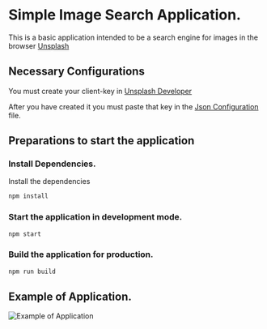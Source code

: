 # Simple Image Search Application.
This is a basic application intended to be a search engine for images in the browser [Unsplash](https://unsplash.com/)

## Necessary Configurations
You must create your client-key in [Unsplash Developer](https://unsplash.com/developers)

After you have created it you must paste that key in the [Json Configuration](./src/config/config.json) file.

## Preparations to start the application

### Install Dependencies.
Install the dependencies

```sh
npm install
```

### Start the application in development mode.
```sh
npm start
```

### Build the application for production.
```sh
npm run build
```

## Example of Application.
![Example of Application](./src/docs/Image-Search.gif)
